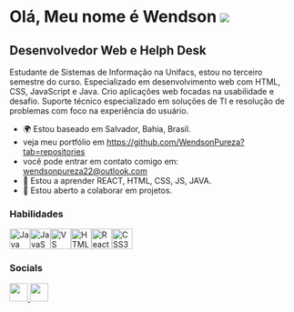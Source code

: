 Olá, Meu nome é Wendson ![](https://user-images.githubusercontent.com/18350557/176309783-0785949b-9127-417c-8b55-ab5a4333674e.gif)
================================================================================================================================

Desenvolvedor Web e Helph Desk
----------------------------------------------------------------------------------------------------------------------------------------------------------------------------------------------------------------------------------------------------------------

Estudante de Sistemas de Informação na Unifacs, estou no terceiro semestre do curso. Especializado em desenvolvimento web com HTML, CSS, JavaScript e Java. Crio aplicações web focadas na usabilidade e desafio. Suporte técnico especializado em soluções de TI e resolução de problemas com foco na experiência do usuário.

* 🌍 Estou baseado em Salvador, Bahia, Brasil.
* veja meu portfólio em https://github.com/WendsonPureza?tab=repositories
* você pode entrar em contato comigo em: wendsonpureza22@outlook.com
* 🧠 Estou a aprender REACT, HTML, CSS, JS, JAVA.
* 🤝 Estou aberto a colaborar em projetos.
### Habilidades


<p align="esquerda">
<a href="https://www.oracle.com/java/" target="_blank" rel="noreferrer"><img src="https://raw.githubusercontent.com/danielcranney/readme-generator/main/public/icons/skills/java-colored.svg" width="36" height="36" alt="Java"/></a><a href="https://developer.mozilla.org/en-US/docs/Web/JavaScript" target="_blank" rel="noreferrer"><img src="https://raw.githubusercontent.com/danielcranney/readme-generator/main/public/icons/skills/javascript-colored.svg" width="36" height="36" alt="JavaScript"/></a><a href="https://code.visualstudio.com/" target="_blank" rel="noreferrer"><img src="https://raw.githubusercontent.com/danielcranney/readme-generator/main/public/icons/skills/visualstudiocode.svg" width="36" height="36" alt="VS Code"/></a><a href="https://developer.mozilla.org/en-US/docs/Glossary/HTML5" target="_blank" rel="noreferrer"><img src="https://raw.githubusercontent.com/danielcranney/readme-generator/main/public/icons/skills/html5-colored.svg" width="36" height="36" alt="HTML5"/></a><a href="https://reactjs.org/" target="_blank" rel="noreferrer"><img src="https://raw.githubusercontent.com/danielcranney/readme-generator/main/public/icons/skills/react-colored.svg" width="36" height="36" alt="React"/></a><a href="https://www.w3.org/TR/CSS/#css" target="_blank" rel="noreferrer"><img src="https://raw.githubusercontent.com/danielcranney/readme-generator/main/public/icons/skills/css3-colored.svg" width="36" height="36" alt="CSS3"/></a>
</p>


### Socials

<p align="esquerda"> <a href="https://www.github.com/WendsonPureza" target="_blank" rel="noreferrer"> <picture> <source media="(prefere-color-scheme: dark)" srcset="https://raw.githubusercontent.com/danielcranney/readme-generator/main/public/icons/socials/github-dark.svg"/> <source media="(prefere-color-scheme: light)" srcset="https://raw.githubusercontent.com/danielcranney/readme-generator/main/public/icons/socials/github.svg" /> <img src="https://raw.githubusercontent.com/danielcranney/readme-generator/main/public/icons/socials/github.svg" width="32" height="32"/> </picture> </a> <a href="https://www.linkedin.com/in/wendson-santos-pureza" target="_blank" rel="noreferrer"> <picture> <source media="(prefere-color-scheme: dark)" srcset="https://raw.githubusercontent.com/danielcranney/readme-generator/main/public/icons/socials/linkedin-dark.svg"/> <source media="(prefere-color-scheme: light)" srcset="https://raw.githubusercontent.com/danielcranney/readme-generator/main/public/icons/socials/linkedin.svg" /> <img src="https://raw.githubusercontent.com/danielcranney/readme-generator/main/public/icons/socials/linkedin.svg" width="32" height="32"/> </picture></a></p>
